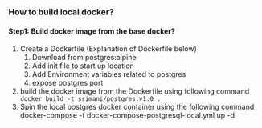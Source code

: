 ### How to build local docker?

#### Step1: Build docker image from the base docker?
1. Create a Dockerfile
    (Explanation of Dockerfile below)
    1. Download from postgres:alpine
    2. Add init file to start up location
    3. Add Environment variables related to postgres
    4. expose postgres port
2. build the docker image from the Dockerfile using following command
    ``` docker build -t srimani/postgres:v1.0 .```
3. Spin the local postgres docker container using the following command
    ```  ```docker-compose -f docker-compose-postgresql-local.yml up -d